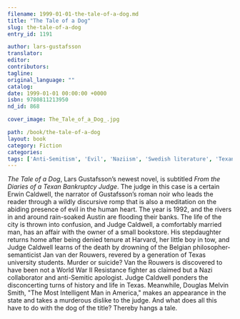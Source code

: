 ```yaml
---
filename: 1999-01-01-the-tale-of-a-dog.md
title: "The Tale of a Dog"
slug: the-tale-of-a-dog
entry_id: 1191

author: lars-gustafsson
translator: 
editor: 
contributors: 
tagline: 
original_language: ""
catalog: 
date: 1999-01-01 00:00:00 +0000 
isbn: 9780811213950
nd_id: 868

cover_image: The_Tale_of_a_Dog_.jpg

path: /book/the-tale-of-a-dog
layout: book
category: Fiction
categories: 
tags: ['Anti-Semitism', 'Evil', 'Naziism', 'Swedish literature', 'Texan Culture', 'World War II']
---
```

*The Tale of a Dog*, Lars Gustafsson’s newest novel, is subtitled *From the Diaries of a Texan Bankruptcy Judge*. The judge in this case is a certain Erwin CaldwelI, the narrator of Gustafsson’s roman noir who leads the reader through a wildly discursive romp that is also a meditation on the abiding presence of evil in the human heart. The year is 1992, and the rivers in and around rain-soaked Austin are flooding their banks. The life of the city is thrown into confusion, and Judge Caldwell, a comfortably married man, has an affair with the owner of a small bookstore. His stepdaughter returns home after being denied tenure at Harvard, her little boy in tow, and Judge Caldwell learns of the death by drowning of the Belgian philosopher-semanticist Jan van der Rouwers, revered by a generation of Texas university students. Murder or suicide? Van the Rouwers is discovered to have been not a World War II Resistance fighter as claimed but a Nazi collaborator and anti-Semitic apologist. Judge CaIdwell ponders the disconcerting turns of history and life in Texas. Meanwhile, Douglas Melvin Smith, "The Most Intelligent Man in America," makes an appearance in the state and takes a murderous dislike to the judge. And what does all this have to do with the dog of the title? Thereby hangs a tale.





